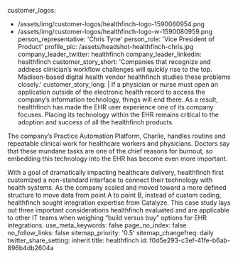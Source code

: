 customer_logos:
  - /assets/img/customer-logos/healthfinch-logo-1590080954.png
  - /assets/img/customer-logos/healthfinch-logo-w-1590080959.png
person_representative: 'Chris Tyne'
person_role: 'Vice President of Product'
profile_pic: /assets/headshot-healthfinch-chris.jpg
company_leader_twitter: healthfinch
company_leader_linkedin: healthfinch
customer_story_short: 'Companies that recognize and address clinician’s workflow challenges will quickly rise to the top. Madison-based digital health vendor healthfinch studies these problems closely.'
customer_story_long: |
  If a physician or nurse must open an application outside of the electronic health record to access the company’s information technology, things will end there. As a result, healthfinch has made the EHR user experience one of its company focuses. Placing its technology within the EHR remains critical to the adoption and success of all the healthfinch products.
  
  The company’s Practice Automation Platform, Charlie, handles routine and repeatable clinical work for healthcare workers and physicians. Doctors say that these mundane tasks are one of the chief reasons for burnout, so embedding this technology into the EHR has become even more important.
  
  With a goal of dramatically impacting healthcare delivery, healthfinch first customized a non-standard interface to connect their technology with health systems. As the company scaled and moved toward a more defined structure to move data from point A to point B, instead of custom coding, healthfinch sought integration expertise from Catalyze. This case study lays out three important considerations healthfinch evaluated and are applicable to other IT teams when weighing “build versus buy” options for EHR integrations.
use_meta_keywords: false
page_no_index: false
no_follow_links: false
sitemap_priority: '0.5'
sitemap_changefreq: daily
twitter_share_setting: inherit
title: healthfinch
id: f0d5e293-c3ef-41fe-b6ab-896b4db2604a
